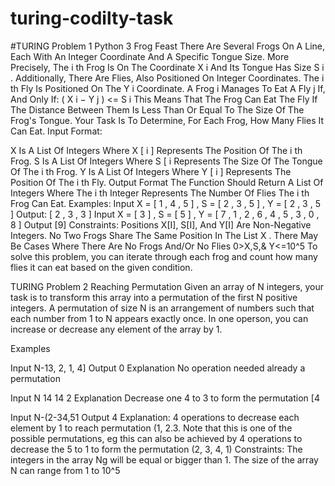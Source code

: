 # turing-codilty-task
#TURING Problem 1 Python 3 
Frog Feast There Are Several Frogs On A Line, Each With An Integer Coordinate And A Specific Tongue Size. More Precisely, The i th Frog Is On The Coordinate X i And Its Tongue Has Size S i . Additionally, There Are Flies, Also Positioned On Integer Coordinates. The i th Fly Is Positioned On The Y i Coordinate. A Frog i Manages To Eat A Fly j If, And Only If: ( X i − Y j ) <= S i This Means That The Frog Can Eat The Fly If The Distance Between Them Is Less Than Or Equal To The Size Of The Frog's Tongue. Your Task Is To Determine, For Each Frog, How Many Flies It Can Eat. Input Format:

X Is A List Of Integers Where X [ i ] Represents The Position Of The i th Frog.
S Is A List Of Integers Where S [ i Represents The Size Of The Tongue Of The i th Frog.
Y Is A List Of Integers Where Y [ i ] Represents The Position Of The i th Fly. Output Format
The Function Should Return A List Of Integers Where The i th Integer Represents The Number Of Flies The i th Frog Can Eat. Examples:
Input X = [ 1 , 4 , 5 ] , S = [ 2 , 3 , 5 ] , Y = [ 2 , 3 , 5 ] Output: [ 2 , 3 , 3 ]
Input X = [ 3 ] , S = [ 5 ] , Y = [ 7 , 1 , 2 , 6 , 4 , 5 , 3 , 0 , 8 ] Output [9] Constraints:
Positions X[I], S[I], And Y[I] Are Non-Negative Integers.
No Two Frogs Share The Same Position In The List X .
There May Be Cases Where There Are No Frogs And/Or No Flies
0>X,S,& Y<=10^5
To solve this problem, you can iterate through each frog and count how many flies it can eat based on the given condition. 

TURING Problem 2 
Reaching Permutation Given an array of N integers, your task is to transform this array into a permutation of the first N positive integers. A permutation of size N is an arrangement of numbers such that each number from 1 to N appears exactly once. In one operson, you can increase or decrease any element of the array by 1.

Examples

Input N-13, 2, 1, 4] Output 0 Explanation No operation needed already a permutation

Input N 14 14 2 Explanation Decrease one 4 to 3 to form the permutation [4

Input N-(2-34,51 Output 4 Explanation: 4 operations to decrease each element by 1 to reach permutation (1, 2.3. Note that this is one of the possible permutations, eg this can also be achieved by 4 operations to decrease the 5 to 1 to form the permutation (2, 3, 4, 1) Constraints: The integers in the array Ng will be equal or bigger than 1. The size of the array N can range from 1 to 10^5